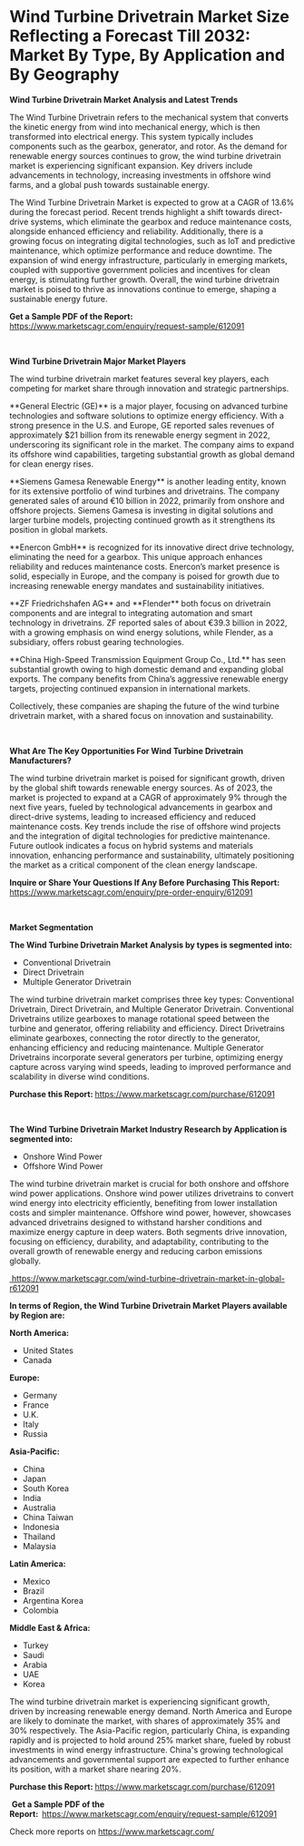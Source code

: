 <p><h1>Wind Turbine Drivetrain Market Size Reflecting a Forecast Till 2032: Market By Type, By Application and By Geography</h1></p><p><strong>Wind Turbine Drivetrain Market Analysis and Latest Trends</strong></p>
<p><p>The Wind Turbine Drivetrain refers to the mechanical system that converts the kinetic energy from wind into mechanical energy, which is then transformed into electrical energy. This system typically includes components such as the gearbox, generator, and rotor. As the demand for renewable energy sources continues to grow, the wind turbine drivetrain market is experiencing significant expansion. Key drivers include advancements in technology, increasing investments in offshore wind farms, and a global push towards sustainable energy.</p><p>The Wind Turbine Drivetrain Market is expected to grow at a CAGR of 13.6% during the forecast period. Recent trends highlight a shift towards direct-drive systems, which eliminate the gearbox and reduce maintenance costs, alongside enhanced efficiency and reliability. Additionally, there is a growing focus on integrating digital technologies, such as IoT and predictive maintenance, which optimize performance and reduce downtime. The expansion of wind energy infrastructure, particularly in emerging markets, coupled with supportive government policies and incentives for clean energy, is stimulating further growth. Overall, the wind turbine drivetrain market is poised to thrive as innovations continue to emerge, shaping a sustainable energy future.</p></p>
<p><strong>Get a Sample PDF of the Report:&nbsp;</strong> <a href="https://www.marketscagr.com/enquiry/request-sample/612091?utm_campaign=2637&utm_medium=2&utm_source=Github&utm_content=ia&utm_term=23032025&utm_id=wind-turbine-drivetrain">https://www.marketscagr.com/enquiry/request-sample/612091</a></p>
<p>&nbsp;</p>
<p><strong>Wind Turbine Drivetrain Major Market Players</strong></p>
<p><p>The wind turbine drivetrain market features several key players, each competing for market share through innovation and strategic partnerships. </p><p>**General Electric (GE)** is a major player, focusing on advanced turbine technologies and software solutions to optimize energy efficiency. With a strong presence in the U.S. and Europe, GE reported sales revenues of approximately $21 billion from its renewable energy segment in 2022, underscoring its significant role in the market. The company aims to expand its offshore wind capabilities, targeting substantial growth as global demand for clean energy rises.</p><p>**Siemens Gamesa Renewable Energy** is another leading entity, known for its extensive portfolio of wind turbines and drivetrains. The company generated sales of around €10 billion in 2022, primarily from onshore and offshore projects. Siemens Gamesa is investing in digital solutions and larger turbine models, projecting continued growth as it strengthens its position in global markets.</p><p>**Enercon GmbH** is recognized for its innovative direct drive technology, eliminating the need for a gearbox. This unique approach enhances reliability and reduces maintenance costs. Enercon’s market presence is solid, especially in Europe, and the company is poised for growth due to increasing renewable energy mandates and sustainability initiatives.</p><p>**ZF Friedrichshafen AG** and **Flender** both focus on drivetrain components and are integral to integrating automation and smart technology in drivetrains. ZF reported sales of about €39.3 billion in 2022, with a growing emphasis on wind energy solutions, while Flender, as a subsidiary, offers robust gearing technologies.</p><p>**China High-Speed Transmission Equipment Group Co., Ltd.** has seen substantial growth owing to high domestic demand and expanding global exports. The company benefits from China’s aggressive renewable energy targets, projecting continued expansion in international markets.</p><p>Collectively, these companies are shaping the future of the wind turbine drivetrain market, with a shared focus on innovation and sustainability.</p></p>
<p>&nbsp;</p>
<p><strong>What Are The Key Opportunities For Wind Turbine Drivetrain Manufacturers?</strong></p>
<p><p>The wind turbine drivetrain market is poised for significant growth, driven by the global shift towards renewable energy sources. As of 2023, the market is projected to expand at a CAGR of approximately 9% through the next five years, fueled by technological advancements in gearbox and direct-drive systems, leading to increased efficiency and reduced maintenance costs. Key trends include the rise of offshore wind projects and the integration of digital technologies for predictive maintenance. Future outlook indicates a focus on hybrid systems and materials innovation, enhancing performance and sustainability, ultimately positioning the market as a critical component of the clean energy landscape.</p></p>
<p><strong>Inquire or Share Your Questions If Any Before Purchasing This Report:</strong> <a href="https://www.marketscagr.com/enquiry/pre-order-enquiry/612091?utm_campaign=2637&utm_medium=2&utm_source=Github&utm_content=ia&utm_term=23032025&utm_id=wind-turbine-drivetrain">https://www.marketscagr.com/enquiry/pre-order-enquiry/612091</a></p>
<p>&nbsp;</p>
<p><strong>Market Segmentation</strong></p>
<p><strong>The Wind Turbine Drivetrain Market Analysis by types is segmented into:</strong></p>
<p><ul><li>Conventional Drivetrain</li><li>Direct Drivetrain</li><li>Multiple Generator Drivetrain</li></ul></p>
<p><p>The wind turbine drivetrain market comprises three key types: Conventional Drivetrain, Direct Drivetrain, and Multiple Generator Drivetrain. Conventional Drivetrains utilize gearboxes to manage rotational speed between the turbine and generator, offering reliability and efficiency. Direct Drivetrains eliminate gearboxes, connecting the rotor directly to the generator, enhancing efficiency and reducing maintenance. Multiple Generator Drivetrains incorporate several generators per turbine, optimizing energy capture across varying wind speeds, leading to improved performance and scalability in diverse wind conditions.</p></p>
<p><strong>Purchase this Report:&nbsp;</strong><a href="https://www.marketscagr.com/purchase/612091?utm_campaign=2637&utm_medium=2&utm_source=Github&utm_content=ia&utm_term=23032025&utm_id=wind-turbine-drivetrain">https://www.marketscagr.com/purchase/612091</a></p>
<p>&nbsp;</p>
<p><strong>The Wind Turbine Drivetrain Market Industry Research by Application is segmented into:</strong></p>
<p><ul><li>Onshore Wind Power</li><li>Offshore Wind Power</li></ul></p>
<p><p>The wind turbine drivetrain market is crucial for both onshore and offshore wind power applications. Onshore wind power utilizes drivetrains to convert wind energy into electricity efficiently, benefiting from lower installation costs and simpler maintenance. Offshore wind power, however, showcases advanced drivetrains designed to withstand harsher conditions and maximize energy capture in deep waters. Both segments drive innovation, focusing on efficiency, durability, and adaptability, contributing to the overall growth of renewable energy and reducing carbon emissions globally.</p></p>
<p><a href="https://www.marketscagr.com/wind-turbine-drivetrain-market-in-global-r612091?utm_campaign=2637&utm_medium=2&utm_source=Github&utm_content=ia&utm_term=23032025&utm_id=wind-turbine-drivetrain">&nbsp;https://www.marketscagr.com/wind-turbine-drivetrain-market-in-global-r612091</a></p>
<p><strong>In terms of Region, the Wind Turbine Drivetrain Market Players available by Region are:</strong></p>
<p>
    <p> <strong> North America: </strong>
        <ul>
            <li>United States</li>
            <li>Canada</li>
        </ul>
        </p> 
    <p> <strong> Europe: </strong>
        <ul>
            <li>Germany</li>
            <li>France</li>
            <li>U.K.</li>
            <li>Italy</li>
            <li>Russia</li>
        </ul>
        </p> 
    <p> <strong> Asia-Pacific: </strong>
        <ul>
            <li>China</li>
            <li>Japan</li>
            <li>South Korea</li>
            <li>India</li>
            <li>Australia</li>
            <li>China Taiwan</li>
            <li>Indonesia</li>
            <li>Thailand</li>
            <li>Malaysia</li>
        </ul>
        </p> 
    <p> <strong> Latin America: </strong>
        <ul>
            <li>Mexico</li>
            <li>Brazil</li>
            <li>Argentina Korea</li>
            <li>Colombia</li>
        </ul>
        </p> 
    <p> <strong> Middle East & Africa: </strong>
        <ul>
            <li>Turkey</li>
            <li>Saudi</li>
            <li>Arabia</li>
            <li>UAE</li>
            <li>Korea</li>
        </ul>
    </p>
    </p>
<p><p>The wind turbine drivetrain market is experiencing significant growth, driven by increasing renewable energy demand. North America and Europe are likely to dominate the market, with shares of approximately 35% and 30% respectively. The Asia-Pacific region, particularly China, is expanding rapidly and is projected to hold around 25% market share, fueled by robust investments in wind energy infrastructure. China's growing technological advancements and governmental support are expected to further enhance its position, with a market share nearing 20%.</p></p>
<p><strong>Purchase this Report: </strong><a href="https://www.marketscagr.com/purchase/612091?utm_campaign=2637&utm_medium=2&utm_source=Github&utm_content=ia&utm_term=23032025&utm_id=wind-turbine-drivetrain">https://www.marketscagr.com/purchase/612091</a></p>
<p>&nbsp;<strong>Get a Sample PDF of the Report:&nbsp;&nbsp;</strong><a href="https://www.marketscagr.com/enquiry/request-sample/612091?utm_campaign=2637&utm_medium=2&utm_source=Github&utm_content=ia&utm_term=23032025&utm_id=wind-turbine-drivetrain">https://www.marketscagr.com/enquiry/request-sample/612091</a></p>
<p><strong></strong></p>
<p>Check more reports on <a href="https://www.marketscagr.com/?utm_campaign=2637&utm_medium=2&utm_source=Github&utm_content=ia&utm_term=23032025&utm_id=wind-turbine-drivetrain">https://www.marketscagr.com/</a></p>